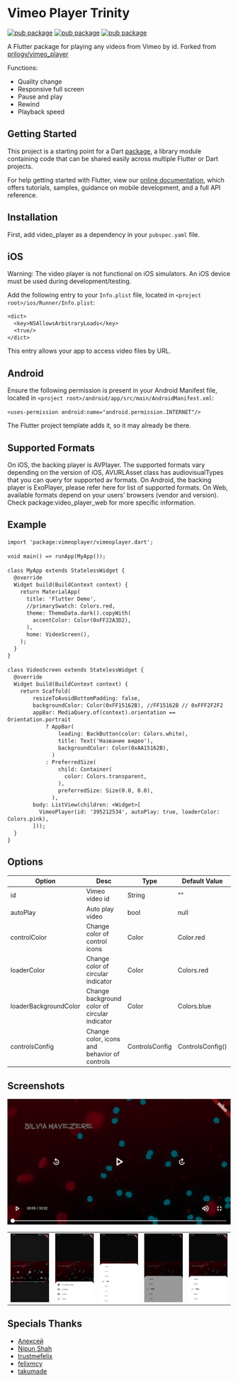 # Vimeo Player Trinity
[![pub package](https://img.shields.io/pub/v/better_player.svg)](https://pub.dartlang.org/packages/better_player)
[![pub package](https://img.shields.io/github/license/jhomlala/betterplayer.svg?style=flat)](https://github.com/jhomlala/betterplayer)
[![pub package](https://img.shields.io/badge/platform-flutter-blue.svg)](https://github.com/jhomlala/betterplayer)

A Flutter package for playing any videos from Vimeo by id. Forked from [prilogy/vimeo_player](https://github.com/prilogy/vimeo_player) 

Functions:
* Quality change
* Responsive full screen
* Pause and play
* Rewind
* Playback speed

## Getting Started

This project is a starting point for a Dart
[package](https://flutter.dev/developing-packages/),
a library module containing code that can be shared easily across
multiple Flutter or Dart projects.

For help getting started with Flutter, view our 
[online documentation](https://flutter.dev/docs), which offers tutorials, 
samples, guidance on mobile development, and a full API reference.

## Installation
First, add video_player as a dependency in your `pubspec.yaml` file.

## iOS
Warning: The video player is not functional on iOS simulators. An iOS device must be used during development/testing.

Add the following entry to your `Info.plist` file, located in `<project root>/ios/Runner/Info.plist`:

```<key>NSAppTransportSecurity</key>
<dict>
  <key>NSAllowsArbitraryLoads</key>
  <true/>
</dict>
```
This entry allows your app to access video files by URL.

## Android
Ensure the following permission is present in your Android Manifest file, located in `<project root>/android/app/src/main/AndroidManifest.xml`:

```<uses-permission android:name="android.permission.INTERNET"/>```

The Flutter project template adds it, so it may already be there.

## Supported Formats
On iOS, the backing player is AVPlayer. The supported formats vary depending on the version of iOS, AVURLAsset class has audiovisualTypes that you can query for supported av formats.
On Android, the backing player is ExoPlayer, please refer here for list of supported formats.
On Web, available formats depend on your users' browsers (vendor and version). Check package:video_player_web for more specific information.

## Example

```import 'package:flutter/material.dart';
import 'package:vimeoplayer/vimeoplayer.dart';

void main() => runApp(MyApp());

class MyApp extends StatelessWidget {
  @override
  Widget build(BuildContext context) {
    return MaterialApp(
      title: 'Flutter Demo',
      //primarySwatch: Colors.red,
      theme: ThemeData.dark().copyWith(
        accentColor: Color(0xFF22A3D2),
      ),
      home: VideoScreen(),
    );
  }
}

class VideoScreen extends StatelessWidget {
  @override
  Widget build(BuildContext context) {
    return Scaffold(
        resizeToAvoidBottomPadding: false,
        backgroundColor: Color(0xFF15162B), //FF15162B // 0xFFF2F2F2
        appBar: MediaQuery.of(context).orientation == Orientation.portrait
            ? AppBar(
                leading: BackButton(color: Colors.white),
                title: Text('Название видео'),
                backgroundColor: Color(0xAA15162B),
              )
            : PreferredSize(
                child: Container(
                  color: Colors.transparent,
                ),
                preferredSize: Size(0.0, 0.0),
              ),
        body: ListView(children: <Widget>[
          VimeoPlayer(id: '395212534', autoPlay: true, loaderColor: Colors.pink),
        ]));
  }
}
```


## Options

| Option        | Desc                                 | Type  |Default Value | Required
|---------------|--------------------------------------|-------|--------------|-------
| id            | Vimeo video id                       |String | ""           | Y
| autoPlay      | Auto play video                      |bool   | null         | Y
| controlColor  | Change color of control icons        |Color  | Color.red    | N
| loaderColor   | Change color of circular indicator   |Color  | Colors.red   | N
| loaderBackgroundColor  | Change background color of circular indicator   |Color  | Colors.blue  | N
| controlsConfig   | Change color, icons and behavior of controls   |ControlsConfig  | ControlsConfig()   | N


## Screenshots

<table>
   <tr>
      <td>
         <img width="250px" src="screenshots/1.jpg">
      </td>
      <td>
         <img width="250px" src="screenshots/2.jpg">
      </td>
      <td>
         <img width="250px" src="screenshots/3.jpg">
      </td>
      <td>
         <img width="250px" src="screenshots/4.jpg">
      </td>
      <td>
         <img width="250px" src="screenshots/5.jpg">
      </td>
      
   </tr>

  
   <img  src="screenshots/7.jpg">

   
  </table>



## Specials Thanks

- [Алексей](https://github.com/aolychkin)
- [Nipun Shah](https://github.com/nvshah)
- [trustmefelix](https://github.com/trustmefelix)
- [felixmcy](https://github.com/felixmcy)
- [takumade](https://github.com/takumade)